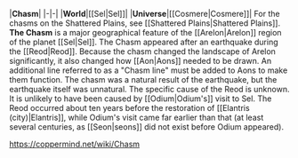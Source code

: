 |**Chasm**|
|-|-|
|**World**|[[Sel\|Sel]]|
|**Universe**|[[Cosmere\|Cosmere]]|
For the chasms on the Shattered Plains, see [[Shattered Plains\|Shattered Plains]].
**The Chasm** is a major geographical feature of the [[Arelon\|Arelon]] region of the planet [[Sel\|Sel]].
The Chasm appeared after an earthquake during the [[Reod\|Reod]]. Because the chasm changed the landscape of Arelon significantly, it also changed how [[Aon\|Aons]] needed to be drawn. An additional line referred to as a "Chasm line" must be added to Aons to make them function.
The chasm was a natural result of the earthquake, but the earthquake itself was unnatural. The specific cause of the Reod is unknown. It is unlikely to have been caused by [[Odium\|Odium's]] visit to Sel. The Reod occurred about ten years before the restoration of [[Elantris (city)\|Elantris]], while Odium's visit came far earlier than that (at least several centuries, as [[Seon\|seons]] did not exist before Odium appeared).



https://coppermind.net/wiki/Chasm